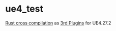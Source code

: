 # ue4_test
[Rust cross compilation](https://github.com/smallverse/rust_practice/tree/main/cross_platform_lib) as [3rd Plugins](https://github.com/smallverse/ue4_test/tree/master/Plugins/rust_cross_platform_lib) for UE4.27.2

